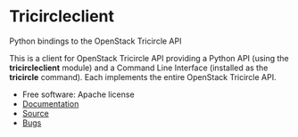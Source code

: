 # Tricircleclient

Python bindings to the OpenStack Tricircle API

This is a client for OpenStack Tricircle API providing a Python API (using the
**tricircleclient** module) and a Command Line Interface (installed as the
**tricircle** command). Each implements the entire OpenStack Tricircle API.

* Free software: Apache license
* [Documentation](https://docs.openstack.org/python-tricircleclient/latest/)
* [Source](http://git.openstack.org/cgit/openstack/python-tricircleclient)
* [Bugs](http://bugs.launchpad.net/python-tricircleclient)
